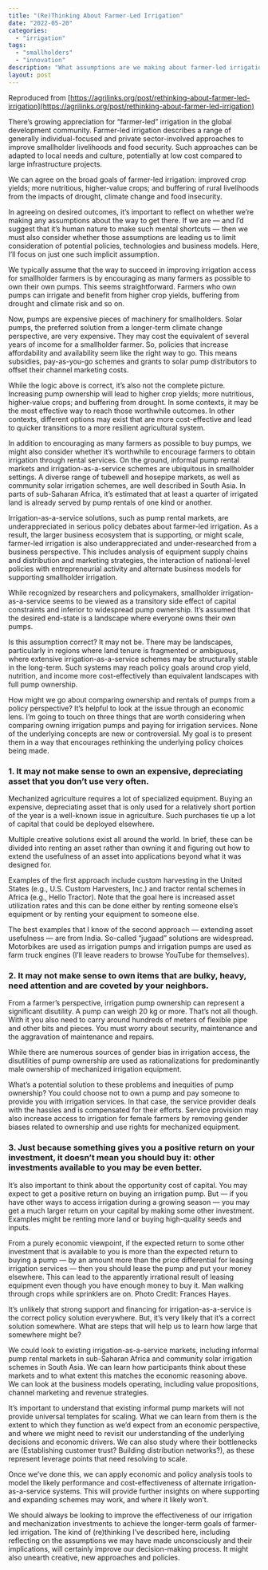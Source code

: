 ```yaml
---
title: "(Re)Thinking About Farmer-Led Irrigation"
date: "2022-05-20"
categories: 
  - "irrigation"
tags: 
  - "smallholders"
  - "innovation"
description: "What assumptions are we making about farmer-led irrigation?"
layout: post
---
```


Reproduced from [https://agrilinks.org/post/rethinking-about-farmer-led-irrigation](https://agrilinks.org/post/rethinking-about-farmer-led-irrigation)

There’s growing appreciation for “farmer-led” irrigation in the global development community. Farmer-led irrigation describes a range of generally individual-focused and private sector-involved approaches to improve smallholder livelihoods and food security. Such approaches can be adapted to local needs and culture, potentially at low cost compared to large infrastructure projects.

We can agree on the broad goals of farmer-led irrigation: improved crop yields; more nutritious, higher-value crops; and buffering of rural livelihoods from the impacts of drought, climate change and food insecurity.

In agreeing on desired outcomes, it’s important to reflect on whether we’re making any assumptions about the way to get there. If we are — and I’d suggest that it’s human nature to make such mental shortcuts — then we must also consider whether those assumptions are leading us to limit consideration of potential policies, technologies and business models. Here, I’ll focus on just one such implicit assumption.

We typically assume that the way to succeed in improving irrigation access for smallholder farmers is by encouraging as many farmers as possible to own their own pumps. This seems straightforward. Farmers who own pumps can irrigate and benefit from higher crop yields, buffering from drought and climate risk and so on.

Now, pumps are expensive pieces of machinery for smallholders. Solar pumps, the preferred solution from a longer-term climate change perspective, are very expensive. They may cost the equivalent of several years of income for a smallholder farmer. So, policies that increase affordability and availability seem like the right way to go. This means subsidies, pay-as-you-go schemes and grants to solar pump distributors to offset their channel marketing costs.

While the logic above is correct, it’s also not the complete picture. Increasing pump ownership will lead to higher crop yields; more nutritious, higher-value crops; and buffering from drought. In some contexts, it may be the most effective way to reach those worthwhile outcomes. In other contexts, different options may exist that are more cost-effective and lead to quicker transitions to a more resilient agricultural system.

In addition to encouraging as many farmers as possible to buy pumps, we might also consider whether it’s worthwhile to encourage farmers to obtain irrigation through rental services. On the ground, informal pump rental markets and irrigation-as-a-service schemes are ubiquitous in smallholder settings. A diverse range of tubewell and hosepipe markets, as well as community solar irrigation schemes, are well described in South Asia. In parts of sub-Saharan Africa, it’s estimated that at least a quarter of irrigated land is already served by pump rentals of one kind or another.

Irrigation-as-a-service solutions, such as pump rental markets, are underappreciated in serious policy debates about farmer-led irrigation. As a result, the larger business ecosystem that is supporting, or might scale, farmer-led irrigation is also underappreciated and under-researched from a business perspective. This includes analysis of equipment supply chains and distribution and marketing strategies, the interaction of national-level policies with entrepreneurial activity and alternate business models for supporting smallholder irrigation.

While recognized by researchers and policymakers, smallholder irrigation-as-a-service seems to be viewed as a transitory side effect of capital constraints and inferior to widespread pump ownership. It’s assumed that the desired end-state is a landscape where everyone owns their own pumps.

Is this assumption correct? It may not be. There may be landscapes, particularly in regions where land tenure is fragmented or ambiguous, where extensive irrigation-as-a-service schemes may be structurally stable in the long-term. Such systems may reach policy goals around crop yield, nutrition, and income more cost-effectively than equivalent landscapes with full pump ownership.

How might we go about comparing ownership and rentals of pumps from a policy perspective? It’s helpful to look at the issue through an economic lens. I’m going to touch on three things that are worth considering when comparing owning irrigation pumps and paying for irrigation services. None of the underlying concepts are new or controversial. My goal is to present them in a way that encourages rethinking the underlying policy choices being made.

### 1. It may not make sense to own an expensive, depreciating asset that you don’t use very often.

Mechanized agriculture requires a lot of specialized equipment. Buying an expensive, depreciating asset that is only used for a relatively short portion of the year is a well-known issue in agriculture. Such purchases tie up a lot of capital that could be deployed elsewhere.

Multiple creative solutions exist all around the world. In brief, these can be divided into renting an asset rather than owning it and figuring out how to extend the usefulness of an asset into applications beyond what it was designed for.

Examples of the first approach include custom harvesting in the United States (e.g., U.S. Custom Harvesters, Inc.) and tractor rental schemes in Africa (e.g., Hello Tractor). Note that the goal here is increased asset utilization rates and this can be done either by renting someone else’s equipment or by renting your equipment to someone else.

The best examples that I know of the second approach — extending asset usefulness — are from India. So-called “jugaad” solutions are widespread. Motorbikes are used as irrigation pumps and irrigation pumps are used as farm truck engines (I’ll leave readers to browse YouTube for themselves).

### 2. It may not make sense to own items that are bulky, heavy, need attention and are coveted by your neighbors.

From a farmer’s perspective, irrigation pump ownership can represent a significant disutility. A pump can weigh 20 kg or more. That’s not all though. With it you also need to carry around hundreds of meters of flexible pipe and other bits and pieces. You must worry about security, maintenance and the aggravation of maintenance and repairs.

While there are numerous sources of gender bias in irrigation access, the disutilities of pump ownership are used as rationalizations for predominantly male ownership of mechanized irrigation equipment.

What’s a potential solution to these problems and inequities of pump ownership? You could choose not to own a pump and pay someone to provide you with irrigation services. In that case, the service provider deals with the hassles and is compensated for their efforts. Service provision may also increase access to irrigation for female farmers by removing gender biases related to ownership and use rights for mechanized equipment.

### 3. Just because something gives you a positive return on your investment, it doesn’t mean you should buy it: other investments available to you may be even better.

It’s also important to think about the opportunity cost of capital. You may expect to get a positive return on buying an irrigation pump. But — if you have other ways to access irrigation during a growing season — you may get a much larger return on your capital by making some other investment. Examples might be renting more land or buying high-quality seeds and inputs.

From a purely economic viewpoint, if the expected return to some other investment that is available to you is more than the expected return to buying a pump — by an amount more than the price differential for leasing irrigation services — then you should lease the pump and put your money elsewhere. This can lead to the apparently irrational result of leasing equipment even though you have enough money to buy it.
Man walking through crops while sprinklers are on. Photo Credit: Frances Hayes.

It’s unlikely that strong support and financing for irrigation-as-a-service is the correct policy solution everywhere. But, it’s very likely that it’s a correct solution somewhere. What are steps that will help us to learn how large that somewhere might be?

We could look to existing irrigation-as-a-service markets, including informal pump rental markets in sub-Saharan Africa and community solar irrigation schemes in South Asia. We can learn how participants think about these markets and to what extent this matches the economic reasoning above. We can look at the business models operating, including value propositions, channel marketing and revenue strategies.

It’s important to understand that existing informal pump markets will not provide universal templates for scaling. What we can learn from them is the extent to which they function as we’d expect from an economic perspective, and where we might need to revisit our understanding of the underlying decisions and economic drivers. We can also study where their bottlenecks are (Establishing customer trust? Building distribution networks?), as these represent leverage points that need resolving to scale.

Once we’ve done this, we can apply economic and policy analysis tools to model the likely performance and cost-effectiveness of alternate irrigation-as-a-service systems. This will provide further insights on where supporting and expanding schemes may work, and where it likely won’t.

We should always be looking to improve the effectiveness of our irrigation and mechanization investments to achieve the longer-term goals of farmer-led irrigation. The kind of (re)thinking I’ve described here, including reflecting on the assumptions we may have made unconsciously and their implications, will certainly improve our decision-making process. It might also unearth creative, new approaches and policies.
